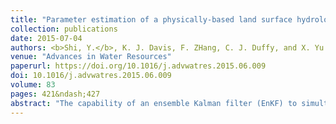 ```yaml
---
title: "Parameter estimation of a physically-based land surface hydrologic model using an ensemble Kalman filter: A multivariate real-data experiment"
collection: publications
date: 2015-07-04
authors: <b>Shi, Y.</b>, K. J. Davis, F. ZHang, C. J. Duffy, and X. Yu
venue: "Advances in Water Resources"
paperurl: https://doi.org/10.1016/j.advwatres.2015.06.009
doi: 10.1016/j.advwatres.2015.06.009
volume: 83
pages: 421&ndash;427
abstract: "The capability of an ensemble Kalman filter (EnKF) to simultaneously estimate multiple parameters in a physically-based land surface hydrologic model using multivariate field observations is tested at a small watershed (0.08 km<sup>2</sup>). Multivariate, high temporal resolution, <i>in situ</i> measurements of discharge, water table depth, soil moisture, and sensible and latent heat fluxes encompassing five months of 2009 are assimilated. It is found that, for five out of the six parameters, the EnKF estimated parameter values from different test cases converge strongly, and the estimates after convergence are close to the manually calibrated parameter values. The EnKF estimated parameters and manually calibrated parameters yield similar model performance, but the EnKF sequential method significantly decreases the time and labor required for calibration. The results demonstrate that, given a limited number of multi-state, site-specific observations, an automated sequential calibration method (EnKF) can be used to optimize physically-based land surface hydrologic models."
---
```

